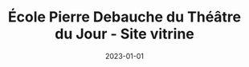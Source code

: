 ---
title: 'École Pierre Debauche du Théâtre du Jour - Site vitrine'
date: 2023-01-01
tags: []
categories: realisations
hero: /images/realisations/theatre-du-jour/icon.png
---